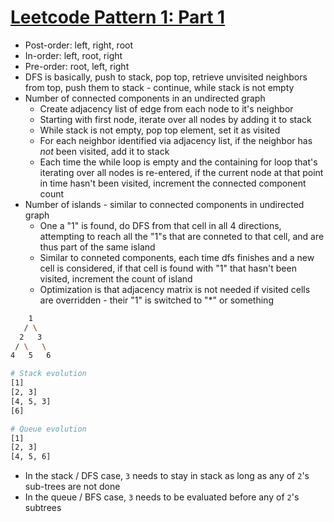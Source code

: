 # [Leetcode Pattern 1: Part 1](https://medium.com/leetcode-patterns/leetcode-pattern-1-bfs-dfs-25-of-the-problems-part-1-519450a84353)

* Post-order: left, right, root
* In-order: left, root, right
* Pre-order: root, left, right
* DFS is basically, push to stack, pop top, retrieve unvisited neighbors from top, push them to stack - continue, while stack is not empty
* Number of connected components in an undirected graph
  * Create adjacency list of edge from each node to it's neighbor
  * Starting with first node, iterate over all nodes by adding it to stack
  * While stack is not empty, pop top element, set it as visited
  * For each neighbor identified via adjacency list, if the neighbor has _not_ been visited, add it to stack
  * Each time the while loop is empty and the containing for loop that's iterating over all nodes is re-entered, if the current node at that point in time hasn't been visited, increment the connected component count
* Number of islands - similar to connected components in undirected graph
  * One a "1" is found, do DFS from that cell in all 4 directions, attempting to reach all the "1"s that are conneted to that cell, and are thus part of the same island
  * Similar to conneted components, each time dfs finishes and a new cell is considered, if that cell is found with "1" that hasn't been visited, increment the count of island
  * Optimization is that adjacency matrix is not needed if visited cells are overridden - their "1" is switched to "*" or something

```bash
    1
   / \
  2   3
 / \   \
4   5   6

# Stack evolution
[1]
[2, 3]
[4, 5, 3]
[6]

# Queue evolution
[1]
[2, 3]
[4, 5, 6]
```

* In the stack / DFS case, `3` needs to stay in stack as long as any of `2`'s sub-trees are not done
* In the queue / BFS case, `3` needs to be evaluated before any of `2`'s subtrees